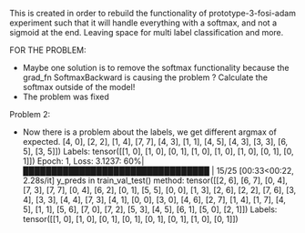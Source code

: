 This is created in order to rebuild the functionality of prototype-3-fosi-adam experiment such that it will handle everything with a softmax, and not a sigmoid at the end. Leaving space for multi label classification and more.

FOR THE PROBLEM:
* Maybe one solution is to remove the softmax functionality because the grad_fn SoftmaxBackward is causing the problem ?  Calculate the softmax outside of the model!
* The problem was fixed

Problem 2:
* Now there is a problem about the labels, we get different argmax of expected.
       [4, 0],
        [2, 2],
        [1, 4],
        [7, 7],
        [4, 3],
        [1, 1],
        [4, 5],
        [4, 3],
        [3, 3],
        [6, 5],
        [3, 5]])
Labels: tensor([[1, 0],
        [1, 0],
        [0, 1],
        [1, 0],
        [1, 0],
        [1, 0],
        [0, 1],
        [0, 1]])
Epoch: 1, Loss: 3.1237:  60%|█████████████████████████████████                      | 15/25 [00:33<00:22,  2.28s/it]
y_preds in train_val_test() method: tensor([[2, 6],
        [6, 7],
        [0, 4],
        [7, 3],
        [7, 7],
        [0, 4],
        [6, 2],
        [0, 1],
        [5, 5],
        [0, 0],
        [1, 3],
        [2, 6],
        [2, 2],
        [7, 6],
        [3, 4],
        [3, 3],
        [4, 4],
        [7, 3],
        [4, 1],
        [0, 0],
        [3, 0],
        [4, 6],
        [2, 7],
        [1, 4],
        [1, 7],
        [4, 5],
        [1, 1],
        [5, 6],
        [7, 0],
        [7, 2],
        [5, 3],
        [4, 5],
        [6, 1],
        [5, 0],
        [2, 1]])
Labels: tensor([[1, 0],
        [1, 0],
        [0, 1],
        [0, 1],
        [0, 1],
        [0, 1],
        [1, 0],
        [0, 1]])
